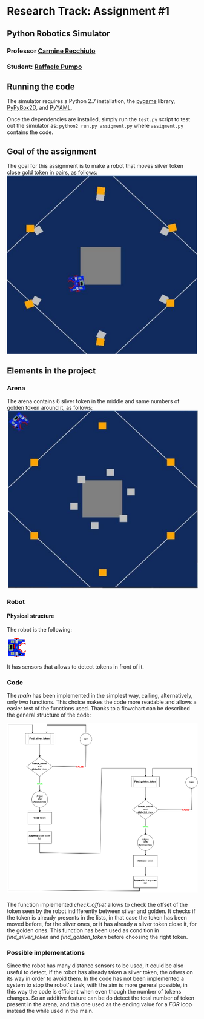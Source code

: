# Research Track: Assignment #1
## Python Robotics Simulator
### Professor [Carmine Recchiuto](https://github.com/CarmineD8)
### Student: [Raffaele Pumpo](https://github.com/RaffaelePumpo)

## Running the code 

The simulator requires a Python 2.7 installation, the [pygame](http://pygame.org/) library, [PyPyBox2D](https://pypi.python.org/pypi/pypybox2d/2.1-r331), and [PyYAML](https://pypi.python.org/pypi/PyYAML/).

Once the dependencies are installed, simply run the `test.py` script to test out the simulator as: `python2 run.py assigment.py` where `assigment.py` contains the code.

## Goal of the assignment
The goal for this assignment is to make a robot that moves silver token close gold token in pairs, as follows:
![Final_position](https://github.com/RaffaelePumpo/Assignment1--Research-Track-1/blob/master/Final_position.png)

## Elements in the project
### Arena
The arena contains 6 silver token in the middle and same numbers of golden token around it, as follows:
![Initial_position](https://github.com/RaffaelePumpo/Assignment1--Research-Track-1/blob/master/Initial_position.png)

### Robot
#### Physical structure
The robot is the following:

![robot](https://github.com/RaffaelePumpo/Assignment1--Research-Track-1/blob/master/robot.png)

It has sensors that allows to detect tokens in front of it.


### Code

The  __*main*__    has been implemented in the simplest way, calling, alternatively, only two functions. This choice makes the code more readable and allows a easier test of the functions used.
Thanks to a flowchart can be described the general structure of the code:

![Flowchart](https://github.com/RaffaelePumpo/Assignment1--Research-Track-1/blob/master/Flowchart.png)

#### 
The function implemented *check_offset* allows to check the offset of the token seen by the robot indifferently between silver and golden. It checks if the token is already presents in the lists, in that case the token has been moved before, for the silver ones, or it has already a silver token close it, for the golden ones.
This function has been used as condition in *find_silver_token* and *find_golden_token* before choosing the right token.


### Possible implementations
Since the robot has many distance sensors to be used, it could be also useful to detect, if the robot has already taken a silver token, the others on its way in order to avoid them. 
In the code has not been implemented a system  to stop the robot's task, with the aim is more general possible, in this way the code is efficient when even though the number of tokens changes.
 So an additive feature can be do detect the total number of token present in the arena, and this one used as the ending value for a *FOR* loop instead the while used in the main.


